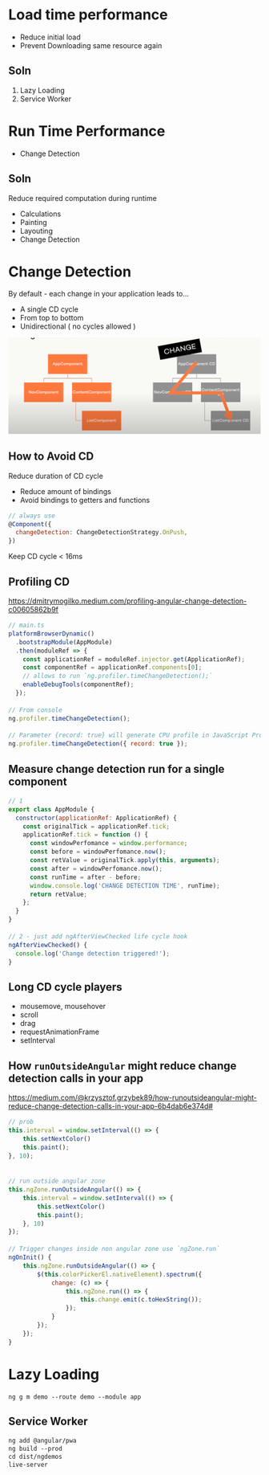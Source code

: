 # Load time performance

- Reduce initial load
- Prevent Downloading same resource again

## Soln

1. Lazy Loading
2. Service Worker

# Run Time Performance

- Change Detection

## Soln

Reduce required computation during runtime

- Calculations
- Painting
- Layouting
- Change Detection

# Change Detection

By default - each change in your application leads to...

- A single CD cycle
- From top to bottom
- Unidirectional ( no cycles allowed )

![CD](../images/cd.png)

## How to Avoid CD

Reduce duration of CD cycle

- Reduce amount of bindings
- Avoid bindings to getters and functions

```javascript
// always use
@Component({
  changeDetection: ChangeDetectionStrategy.OnPush,
})
```

Keep CD cycle < 16ms

## Profiling CD

https://dmitrymogilko.medium.com/profiling-angular-change-detection-c00605862b9f

```javascript
// main.ts
platformBrowserDynamic()
  .bootstrapModule(AppModule)
  .then(moduleRef => {
    const applicationRef = moduleRef.injector.get(ApplicationRef);
    const componentRef = applicationRef.components[0];
    // allows to run `ng.profiler.timeChangeDetection();`
    enableDebugTools(componentRef);
  });

// From console
ng.profiler.timeChangeDetection();

// Parameter {record: true} will generate CPU profile in JavaScript Profiler tab
ng.profiler.timeChangeDetection({ record: true });
```

## Measure change detection run for a single component

```javascript
// 1
export class AppModule {
  constructor(applicationRef: ApplicationRef) {
    const originalTick = applicationRef.tick;
    applicationRef.tick = function () {
      const windowPerfomance = window.performance;
      const before = windowPerfomance.now();
      const retValue = originalTick.apply(this, arguments);
      const after = windowPerfomance.now();
      const runTime = after - before;
      window.console.log('CHANGE DETECTION TIME', runTime);
      return retValue;
    };
  }
}

// 2 - just add ngAfterViewChecked life cycle hook
ngAfterViewChecked() {
  console.log('Change detection triggered!');
}
```

## Long CD cycle players

- mousemove, mousehover
- scroll
- drag
- requestAnimationFrame
- setInterval

## How `runOutsideAngular` might reduce change detection calls in your app

https://medium.com/@krzysztof.grzybek89/how-runoutsideangular-might-reduce-change-detection-calls-in-your-app-6b4dab6e374d#

```javascript
// prob
this.interval = window.setInterval(() => {
    this.setNextColor()
    this.paint();
}, 10);


// run outside angular zone
this.ngZone.runOutsideAngular(() => {
    this.interval = window.setInterval(() => {
        this.setNextColor()
        this.paint();
    }, 10)
});

// Trigger changes inside non angular zone use `ngZone.run`
ngOnInit() {
    this.ngZone.runOutsideAngular(() => {
        $(this.colorPickerEl.nativeElement).spectrum({
            change: (c) => {
                this.ngZone.run(() => {
                    this.change.emit(c.toHexString());
                });
            }
        });
    });
}
```

# Lazy Loading

```
ng g m demo --route demo --module app
```

## Service Worker

```
ng add @angular/pwa
ng build --prod
cd dist/ngdemos
live-server
```
